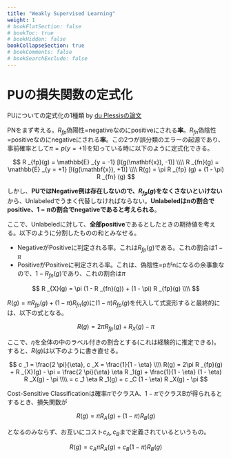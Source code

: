 ```yaml
---
title: "Weakly Supervised Learning"
weight: 1
# bookFlatSection: false
# bookToc: true
# bookHidden: false
bookCollapseSection: true
# bookComments: false
# bookSearchExclude: false
---
```


# PUの損失関数の定式化

PUについての定式化の1種類 by [du Plessisの論文](https://proceedings.neurips.cc/paper_files/paper/2014/file/35051070e572e47d2c26c241ab88307f-Paper.pdf)

PNをまず考える。$R _{fp}$偽陽性=negativeなのにpositiveにされる**率**。$R _{fn}$偽陰性=positiveなのにnegativeにされる**率**。この2つが誤分類のエラーの起源であり、事前確率として$\pi = p(y = +1)$を知っている時に以下のように定式化できる。

$$
R _{fp}(g) = \mathbb{E} _{y = -1} [l(g(\mathbf{x}), -1)] \\\\ 
R _{fn}(g) = \mathbb{E} _{y = +1} [l(g(\mathbf{x}), +1)] \\\\ 
R(g) = \pi R _{fp} (g) + (1 - \pi) R _{fn} (g)
$$

しかし、**PUではNegative例は存在しないので、$R _{fp}(g)$をなくさないといけない**から、Unlabeledでうまく代替しなければならない。**Unlabeledは$\pi$の割合でpositive、$1 - \pi$の割合でnegativeであると考えられる**。

ここで、Unlabeledに対して、**全部positive**であるとしたときの期待値を考える。以下のように分割したものの和とみなせる。

- NegativeがPositiveに判定される率。これは$R _{fp}(g)$である。これの割合は$1 - \pi$
- PositiveがPositiveに判定される率。これは、偽陰性=pがnになるの余事象なので、$1 - R _{fn}(g)$であり、これの割合は$\pi$

$$
R _{X}(g) = \pi (1 - R _{fn}(g)) + (1 - \pi) R _{fp}(g) \\\\ 
$$

$R(g) = \pi R _{fp} (g) + (1 - \pi) R _{fn} (g)$に$(1 - \pi) R _{fp}(g)$を代入して式変形すると最終的には、以下の式となる。

$$
R(g) = 2\pi R _{fp}(g) + R _{X}(g) - \pi
$$

ここで、$\eta$を全体の中のラベル付きの割合とする(これは経験的に推定できる)。すると、$R(g)$は以下のように書き直せる。

$$
c _1 = \frac{2 \pi}{\eta}, c _X = \frac{1}{1 - \eta} \\\\ 
R(g) = 2\pi R _{fp}(g) + R _{X}(g) - \pi = \frac{2 \pi}{\eta} \eta R _1(g) + \frac{1}{1 - \eta} (1 - \eta) R _X(g) - \pi \\\\ 
= c _1 \eta R _1(g) + c _C (1 - \eta) R _X(g) - \pi
$$

Cost-Sensitive Classificationは確率$\pi$でクラスA、$1 - \pi$でクラスBが得られるとするとき、損失関数が

$$
R(g) = \pi R _A(g) + (1 - \pi) R _B(g)
$$

となるのみならず、お互いにコスト$c _A, c _B$まで定義されているというもの。

$$
R(g) = c _A \pi R _A(g) + c _B (1 - \pi) R _B(g)
$$

